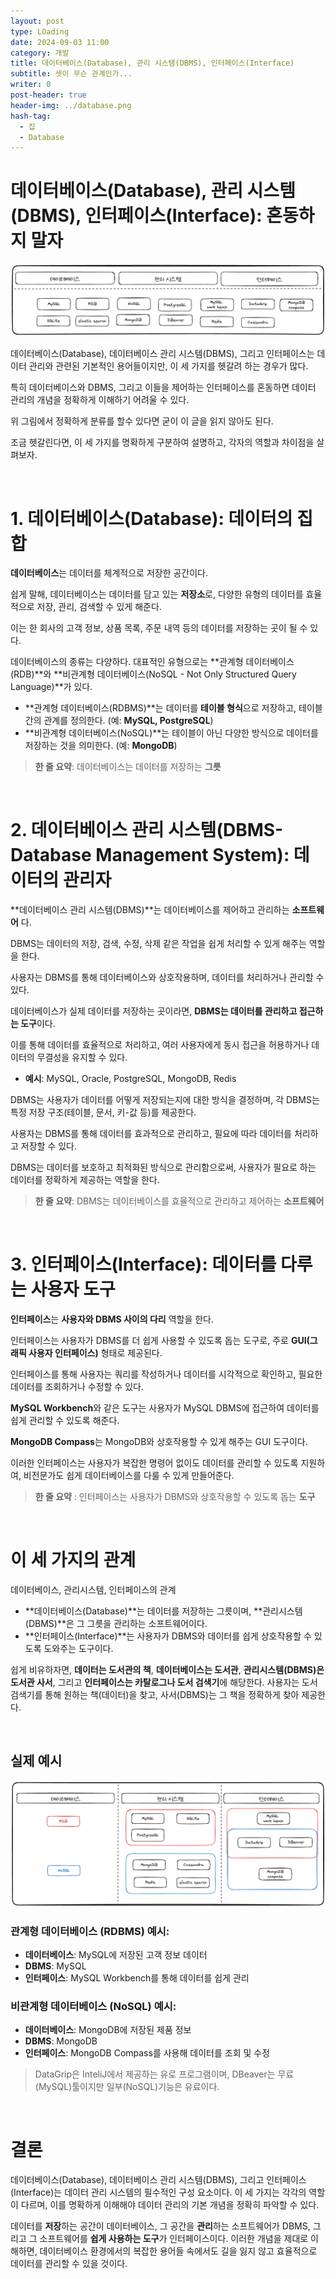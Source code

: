 ```yaml
---
layout: post
type: LOading
date: 2024-09-03 11:00
category: 개발
title: 데이터베이스(Database), 관리 시스템(DBMS), 인터페이스(Interface)
subtitle: 셋이 무슨 관계인가...
writer: 0
post-header: true
header-img: ../database.png
hash-tag:
  - 집
  - Database
---
```


# **데이터베이스(Database), 관리 시스템(DBMS), 인터페이스(Interface): 혼동하지 말자**

<img src="img/240920-1.png" alt="1" style="zoom:80%;" />

데이터베이스(Database), 데이터베이스 관리 시스템(DBMS), 그리고 인터페이스는 데이터 관리와 관련된 기본적인 용어들이지만, 이 세 가지를 헷갈려 하는 경우가 많다. 

특히 데이터베이스와 DBMS, 그리고 이들을 제어하는 인터페이스를 혼동하면 데이터 관리의 개념을 정확하게 이해하기 어려울 수 있다.

위 그림에서 정확하게 분류를 할수 있다면 굳이 이 글을 읽지 않아도 된다.

조금 헷갈린다면, 이 세 가지를 명확하게 구분하여 설명하고, 각자의 역할과 차이점을 살펴보자.

<br>

# **1. 데이터베이스(Database): 데이터의 집합**

**데이터베이스**는 데이터를 체계적으로 저장한 공간이다.

쉽게 말해, 데이터베이스는 데이터를 담고 있는 **저장소**로, 다양한 유형의 데이터를 효율적으로 저장, 관리, 검색할 수 있게 해준다.

이는 한 회사의 고객 정보, 상품 목록, 주문 내역 등의 데이터를 저장하는 곳이 될 수 있다.

데이터베이스의 종류는 다양하다. 대표적인 유형으로는 **관계형 데이터베이스(RDB)**와 **비관계형 데이터베이스(NoSQL - Not Only Structured Query Language)**가 있다.

- **관계형 데이터베이스(RDBMS)**는 데이터를 **테이블 형식**으로 저장하고, 테이블 간의 관계를 정의한다.
  (예: **MySQL, PostgreSQL**)
- **비관계형 데이터베이스(NoSQL)**는 테이블이 아닌 다양한 방식으로 데이터를 저장하는 것을 의미한다.
  (예: **MongoDB**)

> **한 줄 요약**: 데이터베이스는 데이터를 저장하는 **그릇**

<br>

# **2. 데이터베이스 관리 시스템(DBMS-Database Management System): 데이터의 관리자**

**데이터베이스 관리 시스템(DBMS)**는 데이터베이스를 제어하고 관리하는 **소프트웨어** 다.

DBMS는 데이터의 저장, 검색, 수정, 삭제 같은 작업을 쉽게 처리할 수 있게 해주는 역할을 한다.

사용자는 DBMS를 통해 데이터베이스와 상호작용하며, 데이터를 처리하거나 관리할 수 있다.


데이터베이스가 실제 데이터를 저장하는 곳이라면, **DBMS는 데이터를 관리하고 접근하는 도구**이다.

이를 통해 데이터를 효율적으로 처리하고, 여러 사용자에게 동시 접근을 허용하거나 데이터의 무결성을 유지할 수 있다.


- **예시**: MySQL, Oracle, PostgreSQL, MongoDB, Redis


DBMS는 사용자가 데이터를 어떻게 저장되는지에 대한 방식을 결정하며, 각 DBMS는 특정 저장 구조(테이블, 문서, 키-값 등)를 제공한다. 

사용자는 DBMS를 통해 데이터를 효과적으로 관리하고, 필요에 따라 데이터를 처리하고 저장할 수 있다.

DBMS는 데이터를 보호하고 최적화된 방식으로 관리함으로써, 사용자가 필요로 하는 데이터를 정확하게 제공하는 역할을 한다.

> **한 줄 요약**: DBMS는 데이터베이스를 효율적으로 관리하고 제어하는 **소프트웨어**

<br>

# **3. 인터페이스(Interface): 데이터를 다루는 사용자 도구**

**인터페이스**는 **사용자와 DBMS 사이의 다리** 역할을 한다.

인터페이스는 사용자가 DBMS를 더 쉽게 사용할 수 있도록 돕는 도구로, 주로 **GUI(그래픽 사용자 인터페이스)** 형태로 제공된다.

인터페이스를 통해 사용자는 쿼리를 작성하거나 데이터를 시각적으로 확인하고, 필요한 데이터를 조회하거나 수정할 수 있다.

**MySQL Workbench**와 같은 도구는 사용자가 MySQL DBMS에 접근하여 데이터를 쉽게 관리할 수 있도록 해준다. 

**MongoDB Compass**는 MongoDB와 상호작용할 수 있게 해주는 GUI 도구이다. 

이러한 인터페이스는 사용자가 복잡한 명령어 없이도 데이터를 관리할 수 있도록 지원하여, 비전문가도 쉽게 데이터베이스를 다룰 수 있게 만들어준다.

> **한 줄 요약** : 인터페이스는 사용자가 DBMS와 상호작용할 수 있도록 돕는 **도구**

<br>

# **이 세 가지의 관계**

데이터베이스, 관리시스템, 인터페이스의 관계
- **데이터베이스(Database)**는 데이터를 저장하는 그릇이며, **관리시스템(DBMS)**은 그 그릇을 관리하는 소프트웨어이다.
- **인터페이스(Interface)**는 사용자가 DBMS와 데이터를 쉽게 상호작용할 수 있도록 도와주는 도구이다.

쉽게 비유하자면, **데이터는 도서관의 책**, **데이터베이스는 도서관**, **관리시스템(DBMS)은 도서관 사서**, 그리고 **인터페이스는 카탈로그나 도서 검색기**에 해당한다.
사용자는 도서 검색기를 통해 원하는 책(데이터)을 찾고, 사서(DBMS)는 그 책을 정확하게 찾아 제공한다.

<br>

## **실제 예시**

<img src="img/240920-2.png" alt="1" style="zoom:80%;" />

### 관계형 데이터베이스 (RDBMS) 예시:
- **데이터베이스**: MySQL에 저장된 고객 정보 데이터
- **DBMS**: MySQL
- **인터페이스**: MySQL Workbench를 통해 데이터를 쉽게 관리

### 비관계형 데이터베이스 (NoSQL) 예시:
- **데이터베이스**: MongoDB에 저장된 제품 정보
- **DBMS**: MongoDB
- **인터페이스**: MongoDB Compass를 사용해 데이터를 조회 및 수정

> DataGrip은 InteliJ에서 제공하는 유로 프로그램이며, DBeaver는 무료(MySQL)툴이지만 일부(NoSQL)기능은 유료이다.

<br>

# **결론**

데이터베이스(Database), 데이터베이스 관리 시스템(DBMS), 그리고 인터페이스(Interface)는 데이터 관리 시스템의 필수적인 구성 요소이다. 이 세 가지는 각각의 역할이 다르며, 이를 명확하게 이해해야 데이터 관리의 기본 개념을 정확히 파악할 수 있다.

데이터를 **저장**하는 공간이 데이터베이스, 그 공간을 **관리**하는 소프트웨어가 DBMS, 그리고 그 소프트웨어를 **쉽게 사용하는 도구**가 인터페이스이다. 이러한 개념을 제대로 이해하면, 데이터베이스 환경에서의 복잡한 용어들 속에서도 길을 잃지 않고 효율적으로 데이터를 관리할 수 있을 것이다.

